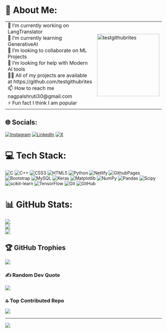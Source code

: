  # 💫 About Me:
<table>
  <tr>
    <td>
      🔭 I’m currently working on LangTranslator<br>
      🌱 I’m currently learning GenerativeAI<br>
      👯 I’m looking to collaborate on ML Projects<br>
      🤝 I’m looking for help with Modern AI tools<br>
      👨‍💻 All of my projects are available at https://github.com/testgithubrites<br>
      📫 How to reach me nagpalshruti30@gmail.com<br>
      ⚡ Fun fact I think I am popular
    </td>
    <td>
      <img src="https://camo.githubusercontent.com/238055d74a4a963ecc573726f31395a1d523e264c3f17ed5316ca13e21c8a3dc/68747470733a2f2f63646e2e6a7364656c6976722e6e65742f67682f616c6f68652f617661746172732f706e672f6d656d6f5f32302e706e67" width="200" height="200" alt="testgithubrites" />
    </td>
  </tr>
</table>

## 🌐 Socials:
[![Instagram](https://img.shields.io/badge/Instagram-%23E4405F.svg?logo=Instagram&logoColor=white)](https://instagram.com/shuru_2604) [![LinkedIn](https://img.shields.io/badge/LinkedIn-%230077B5.svg?logo=linkedin&logoColor=white)](https://linkedin.com/in/shrutinagpal) [![X](https://img.shields.io/badge/X-black.svg?logo=X&logoColor=white)](https://x.com/ShrutiNagpal20) 

# 💻 Tech Stack:
![C](https://img.shields.io/badge/c-%2300599C.svg?style=for-the-badge&logo=c&logoColor=white) ![C++](https://img.shields.io/badge/c++-%2300599C.svg?style=for-the-badge&logo=c%2B%2B&logoColor=white) ![CSS3](https://img.shields.io/badge/css3-%231572B6.svg?style=for-the-badge&logo=css3&logoColor=white) ![HTML5](https://img.shields.io/badge/html5-%23E34F26.svg?style=for-the-badge&logo=html5&logoColor=white) ![Python](https://img.shields.io/badge/python-3670A0?style=for-the-badge&logo=python&logoColor=ffdd54) ![Netlify](https://img.shields.io/badge/netlify-%23000000.svg?style=for-the-badge&logo=netlify&logoColor=#00C7B7) ![GithubPages](https://img.shields.io/badge/github%20pages-121013?style=for-the-badge&logo=github&logoColor=white) ![Bootstrap](https://img.shields.io/badge/bootstrap-%238511FA.svg?style=for-the-badge&logo=bootstrap&logoColor=white) ![MySQL](https://img.shields.io/badge/mysql-4479A1.svg?style=for-the-badge&logo=mysql&logoColor=white) ![Keras](https://img.shields.io/badge/Keras-%23D00000.svg?style=for-the-badge&logo=Keras&logoColor=white) ![Matplotlib](https://img.shields.io/badge/Matplotlib-%23ffffff.svg?style=for-the-badge&logo=Matplotlib&logoColor=black) ![NumPy](https://img.shields.io/badge/numpy-%23013243.svg?style=for-the-badge&logo=numpy&logoColor=white) ![Pandas](https://img.shields.io/badge/pandas-%23150458.svg?style=for-the-badge&logo=pandas&logoColor=white) ![Scipy](https://img.shields.io/badge/SciPy-%230C55A5.svg?style=for-the-badge&logo=scipy&logoColor=%white) ![scikit-learn](https://img.shields.io/badge/scikit--learn-%23F7931E.svg?style=for-the-badge&logo=scikit-learn&logoColor=white) ![TensorFlow](https://img.shields.io/badge/TensorFlow-%23FF6F00.svg?style=for-the-badge&logo=TensorFlow&logoColor=white) ![Git](https://img.shields.io/badge/git-%23F05033.svg?style=for-the-badge&logo=git&logoColor=white) ![GitHub](https://img.shields.io/badge/github-%23121011.svg?style=for-the-badge&logo=github&logoColor=white)
# 📊 GitHub Stats:
![](https://github-readme-stats.vercel.app/api?username=testgithubrites&theme=radical&hide_border=false&include_all_commits=true&count_private=false)<br/>
![](https://github-readme-streak-stats.herokuapp.com/?user=testgithubrites&theme=radical&hide_border=false)<br/>
![](https://github-readme-stats.vercel.app/api/top-langs/?username=testgithubrites&theme=radical&hide_border=false&include_all_commits=true&count_private=false&layout=compact)

## 🏆 GitHub Trophies
![](https://github-profile-trophy.vercel.app/?username=testgithubrites&theme=radical&no-frame=false&no-bg=true&margin-w=4)

### ✍️ Random Dev Quote
![](https://quotes-github-readme.vercel.app/api?type=horizontal&theme=radical)

### 🔝 Top Contributed Repo
![](https://github-contributor-stats.vercel.app/api?username=testgithubrites&limit=5&theme=dark&combine_all_yearly_contributions=true)

---
[![](https://visitcount.itsvg.in/api?id=testgithubrites&icon=0&color=0)](https://visitcount.itsvg.in)

<!-- Proudly created with GPRM ( https://gprm.itsvg.in ) -->
